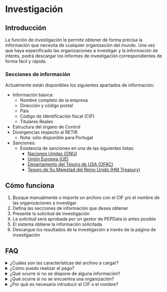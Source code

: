 # Investigación

## Introducción

La función de investigación le permite obtener de forma precisa la información que necesita de cualquier organización del mundo. Una vez que haya especificado las organizaciones a investigar y la información de interés, podrá descargar los informes de investigación correspondientes de forma fácil y rápida.

### Secciones de información

Actualmente están disponibles los siguientes apartados de información:

* Información básica:
  * Nombre completo de la empresa
  * Dirección y código postal
  * País
  * Código de Identificación fiscal (CIF)
  * Titulares Reales
* Estructura del órgano de Control
* Divergencias respecto al RETIR
  * Nota: sólo disponible para Portugal
* Sanciones:
  * Existencia de sanciones en una de las siguientes listas:
    * [Naciones Unidas (ONU)](https://www.un.org/securitycouncil/)
    * [Unión Europea (UE)](https://www.sanctionsmap.eu/#/main)
    * [Departamento del Tesoro de USA (OFAC)](https://www.treasury.gov/resource-center/sanctions/SDN-List/Pages/default.aspx)
    * [Tesoro de Su Majestad del Reino Unido (HM Treasury)](https://www.gov.uk/government/organisations/hm-treasury)

## Cómo funciona

1. Busque manualmente o importe un archivo con el CIF y/o el nombre de las organizaciones a investigar
2. Defina las secciones de información que desea obtener
3. Presente la solicitud de investigación
4. La solicitud será aprobada por un gestor de PEPData lo antes posible
5. El sistema obtiene la información solicitada
6. Descargue los resultados de la investigación a través de la página de investigación

## FAQ

<details>

<summary>¿Cuáles son las características del archivo a cargar?</summary>

El archivo que se cargue debe tener, en la primera línea, los campos: "vat\_number" y/o "name" de las organizaciones a investigar. Ejemplo:\
vat\_mumber, name\
514932295, PEPDATA\
ESA28382927, IBERINFORM

</details>

<details>

<summary>¿Cómo puedo realizar el pago?</summary>

Tras el envío de la solicitud de investigación, un gestor de PEPData se pondrá en contacto con usted para facilitarle la factura de la solicitud y las distintas formas de pago disponibles. La solicitud se aprobará tras la confirmación del pago.

</details>

<details>

<summary>¿Qué ocurre si no se dispone de alguna información?</summary>

Debido a las posibles limitaciones de la información proporcionada por las fuentes oficiales de cada país, no nos es posible garantizar que toda la información esté disponible. En estas situaciones, el valor correspondiente a la información que falta se acreditará a su futura solicitud de investigación.

</details>

<details>

<summary>¿Qué ocurre si no se encuentra una organización?</summary>

A veces, la información introducida puede no ser suficiente para identificar de inequívocamente a la organización que usted necesita. En estas situaciones, el importe pagado se abonará a futuras solicitudes de investigación. También obtendrá en el informe las organizaciones que pueden coincidir con la organización que está buscando. De este modo, podrá utilizar el nombre exacto/CIF de uno de los resultados obtenidos y proceder a una nueva solicitud de investigación.

</details>

<details>

<summary>¿Por qué es necesario introducir el CIF o el nombre?</summary>

Dependiendo del país y de la información requerida, puede ser necesario introducir el CIF y/o el nombre de la organización. Algunos países, por ejemplo, no identifican sus organizaciones por su CIF y la búsqueda debe hacerse a partir del nombre. Es posible que otros sistemas de información sólo funcionen con búsquedas por CIF. Por estos motivos, le recomendamos que introduzca siempre la información de la forma más completa posible.

</details>

